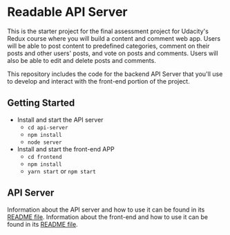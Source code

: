 # Readable API Server

This is the starter project for the final assessment project for Udacity's Redux course where you will build a content and comment web app. Users will be able to post content to predefined categories, comment on their posts and other users' posts, and vote on posts and comments. Users will also be able to edit and delete posts and comments.

This repository includes the code for the backend API Server that you'll use to develop and interact with the front-end portion of the project.

## Getting Started


* Install and start the API server
    - `cd api-server`
    - `npm install`
    - `node server`
* Install and start the front-end APP
    - `cd frontend`
    - `npm install`
    - `yarn start` or `npm start`

## API Server

Information about the API server and how to use it can be found in its [README file](api-server/README.md).
Information about the front-end and how to use it can be found in its [README file](frontend/README.md).

